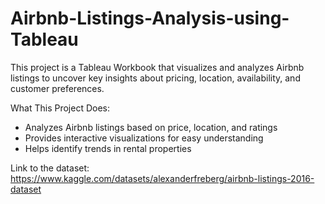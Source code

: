 # Airbnb-Listings-Analysis-using-Tableau
This project is a Tableau Workbook that visualizes and analyzes Airbnb listings to uncover key insights about pricing, location, availability, and customer preferences.

What This Project Does:
- Analyzes Airbnb listings based on price, location, and ratings
- Provides interactive visualizations for easy understanding
- Helps identify trends in rental properties

Link to the dataset: https://www.kaggle.com/datasets/alexanderfreberg/airbnb-listings-2016-dataset
